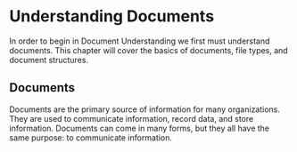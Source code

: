 # Understanding Documents

In order to begin in Document Understanding we first must understand documents. This chapter will cover the basics of documents, file types, and document structures.

## Documents

Documents are the primary source of information for many organizations. They are used to communicate information, record data, and store information. Documents can come in many forms, but they all have the same purpose: to communicate information.